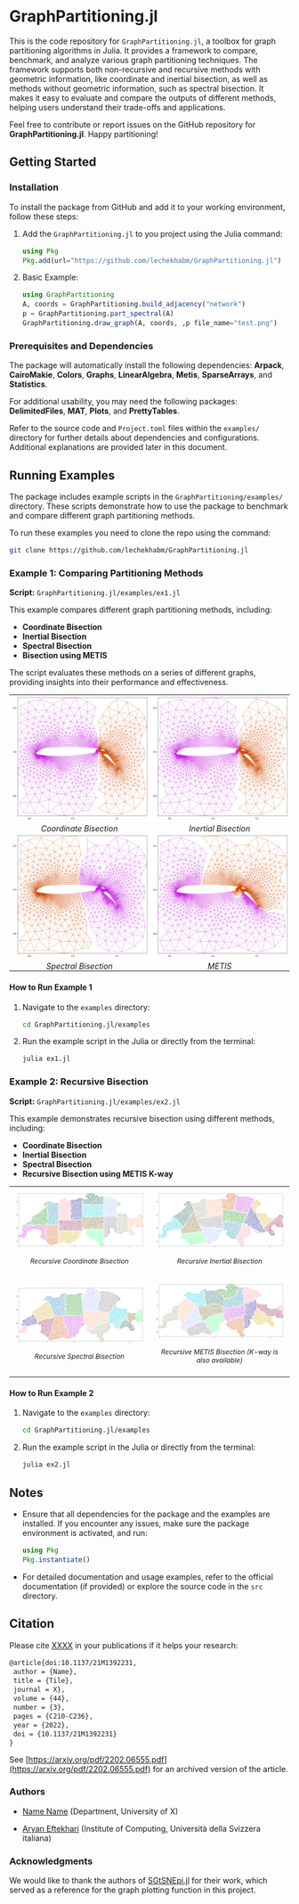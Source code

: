 # GraphPartitioning.jl

This is the code repository for ``GraphPartitioning.jl``, a toolbox for graph partitioning algorithms in Julia. It provides a framework to compare, benchmark, and analyze various graph partitioning techniques. The framework supports both non-recursive and recursive methods with geometric information, like coordinate and inertial bisection, as well as methods without geometric information, such as spectral bisection. It makes it easy to evaluate and compare the outputs of different methods, helping users understand their trade-offs and applications.

Feel free to contribute or report issues on the GitHub repository for **GraphPartitioning.jl**. Happy partitioning!

## Getting Started

### Installation
To install the package from GitHub and add it to your working environment, follow these steps:

1. Add the ``GraphPartitioning.jl`` to you project using the Julia command:
   ```julia
   using Pkg
   Pkg.add(url="https://github.com/lechekhabm/GraphPartitioning.jl")
   ```

2. Basic Example:
   ```julia
   using GraphPartitioning
   A, coords = GraphPartitioning.build_adjacency("network")
   p = GraphPartitioning.part_spectral(A)
   GraphPartitioning.draw_graph(A, coords, ,p file_name="test.png")
   ```

### Prerequisites and Dependencies

The package will automatically install the following dependencies: **Arpack**, **CairoMakie**, **Colors**, **Graphs**, **LinearAlgebra**, **Metis**, **SparseArrays**, and **Statistics**.

For additional usability, you may need the following packages: **DelimitedFiles**, **MAT**, **Plots**, and **PrettyTables**.

Refer to the source code and `Project.toml` files within the `examples/` directory for further details about dependencies and configurations. Additional explanations are provided later in this document.

## Running Examples

The package includes example scripts in the `GraphPartitioning/examples/` directory. These scripts demonstrate how to use the package to benchmark and compare different graph partitioning methods.

To run these examples you need to clone the repo using the command:
   ```bash
   git clone https://github.com/lechekhabm/GraphPartitioning.jl
   ```

### Example 1: Comparing Partitioning Methods

**Script:** `GraphPartitioning.jl/examples/ex1.jl`

This example compares different graph partitioning methods, including:

- **Coordinate Bisection**
- **Inertial Bisection**
- **Spectral Bisection**
- **Bisection using METIS**

The script evaluates these methods on a series of different graphs, providing insights into their performance and effectiveness.

<!-- 2x2 Grid for Airfoil1 Examples -->
<table style="width:100%; border-collapse: collapse;">
  <tr>
    <!-- Coordinate Bisection -->
    <td style="width:50%; text-align: center; padding: 0;">
      <img src="examples/ex1_airfoil1_coordinate.png" alt="Coordinate Bisection" style="width:100%; margin:0; padding:0;">
      <p style="margin: 0; padding: 0;"><em>Coordinate Bisection</em></p>
    </td>
    <!-- Inertial Bisection -->
    <td style="width:50%; text-align: center; padding: 0;">
      <img src="examples/ex1_airfoil1_inertial.png" alt="Inertial Bisection" style="width:100%; margin:0; padding:0;">
      <p style="margin: 0; padding: 0;"><em>Inertial Bisection</em></p>
    </td>
  </tr>
  <tr>
    <!-- Spectral Bisection -->
    <td style="width:50%; text-align: center; padding: 0;">
      <img src="examples/ex1_airfoil1_spectral.png" alt="Spectral Bisection" style="width:100%; margin:0; padding:0;">
      <p style="margin: 0; padding: 0;"><em>Spectral Bisection</em></p>
    </td>
    <!-- METIS Bisection -->
    <td style="width:50%; text-align: center; padding: 0;">
      <img src="examples/ex1_airfoil1_metis.png" alt="METIS Bisection" style="width:100%; margin:0; padding:0;">
      <p style="margin: 0; padding: 0;"><em>METIS</em></p>
    </td>
  </tr>
</table>

#### How to Run Example 1

1. Navigate to the `examples` directory:

   ```bash
   cd GraphPartitioning.jl/examples
   ```

2. Run the example script in the Julia or directly from the terminal:

   ```bash
   julia ex1.jl
   ```

### Example 2: Recursive Bisection

**Script:** `GraphPartitioning.jl/examples/ex2.jl`

This example demonstrates recursive bisection using different methods, including:

- **Coordinate Bisection**
- **Inertial Bisection**
- **Spectral Bisection**
- **Recursive Bisection using METIS K-way**

<table style="width:100%; border-collapse: collapse;">
  <tr>
    <!-- Recursive Coordinate Bisection -->
    <td style="width:50%; text-align: center; padding: 10px;">
      <img src="examples/ex2_Swiss_graph_coordinate.png" alt="Recursive Coordinate Bisection" style="width:100%;">
      <p style="font-size: 12px;"><em>Recursive Coordinate Bisection</em></p>
    </td>
    <!-- Recursive Inertial Bisection -->
    <td style="width:50%; text-align: center; padding: 10px;">
      <img src="examples/ex2_Swiss_graph_inertial.png" alt="Recursive Inertial Bisection" style="width:100%;">
      <p style="font-size: 12px;"><em>Recursive Inertial Bisection</em></p>
    </td>
  </tr>
  <tr>
    <!-- Recursive Spectral Bisection -->
    <td style="width:50%; text-align: center; padding: 10px;">
      <img src="examples/ex2_Swiss_graph_spectral.png" alt="Recursive Spectral Bisection" style="width:100%;">
      <p style="font-size: 12px;"><em>Recursive Spectral Bisection</em></p>
    </td>
    <!-- Recursive METIS Bisection -->
    <td style="width:50%; text-align: center; padding: 10px;">
      <img src="examples/ex2_Swiss_graph_metis_rec.png" alt="Recursive METIS Bisection" style="width:100%;">
      <p style="font-size: 12px;"><em>Recursive METIS Bisection (K-way is also available)</em></p>
    </td>
  </tr>
</table>

#### How to Run Example 2

1. Navigate to the `examples` directory:

   ```bash
   cd GraphPartitioning.jl/examples
   ```

2. Run the example script in the Julia or directly from the terminal:

   ```bash
   julia ex2.jl
   ```

## Notes

- Ensure that all dependencies for the package and the examples are installed. If you encounter any issues, make sure the package environment is activated, and run:

  ```julia
  using Pkg
  Pkg.instantiate()
  ```

- For detailed documentation and usage examples, refer to the official documentation (if provided) or explore the source code in the `src` directory.

## Citation

Please cite [XXXX](https://epubs.siam.org/doi/10.1137/21M1392231) in your publications if it helps your research:
```
@article{doi:10.1137/21M1392231,
 author = {Name},
 title = {Tile},
 journal = X},
 volume = {44},
 number = {3},
 pages = {C210-C236},
 year = {2022},
 doi = {10.1137/21M1392231}
}
```
See [https://arxiv.org/pdf/2202.06555.pdf](https://arxiv.org/pdf/2202.06555.pdf) for an archived version of the article. 

### Authors
* [Name Name](https://google.com) (Department, University of X)

* [Aryan Eftekhari](https://scholar.google.com/citations?user=GiugKBsAAAAJ&hl=en) (Institute of Computing, Università della Svizzera italiana)

### Acknowledgments  
We would like to thank the authors of [SGtSNEpi.jl](https://github.com/fcdimitr/SGtSNEpi.jl) for their work, which served as a reference for the graph plotting function in this project.